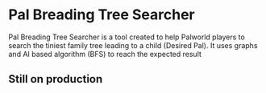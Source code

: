 # Pal Breading Tree Searcher

Pal Breading Tree Searcher is a tool created to help Palworld players to search the tiniest family tree leading to a child (Desired Pal).
It uses graphs and AI based algorithm (BFS) to reach the expected result

## Still on production